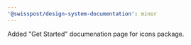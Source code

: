 ```yaml
---
'@swisspost/design-system-documentation': minor
---
```


Added "Get Started" documenation page for icons package.
